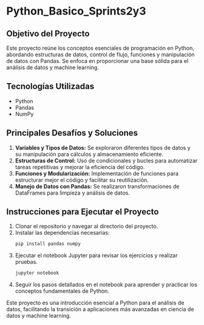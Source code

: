 # Python_Basico_Sprints2y3

## Objetivo del Proyecto
Este proyecto reúne los conceptos esenciales de programación en Python, abordando estructuras de datos, control de flujo, funciones y manipulación de datos con Pandas. Se enfoca en proporcionar una base sólida para el análisis de datos y machine learning.

## Tecnologías Utilizadas
- Python
- Pandas
- NumPy

## Principales Desafíos y Soluciones
1. **Variables y Tipos de Datos:** Se exploraron diferentes tipos de datos y su manipulación para cálculos y almacenamiento eficiente.
2. **Estructuras de Control:** Uso de condicionales y bucles para automatizar tareas repetitivas y mejorar la eficiencia del código.
3. **Funciones y Modularización:** Implementación de funciones para estructurar mejor el código y facilitar su reutilización.
4. **Manejo de Datos con Pandas:** Se realizaron transformaciones de DataFrames para limpieza y análisis de datos.

## Instrucciones para Ejecutar el Proyecto
1. Clonar el repositorio y navegar al directorio del proyecto.
2. Instalar las dependencias necesarias:
   ```bash
   pip install pandas numpy
   ```
3. Ejecutar el notebook Jupyter para revisar los ejercicios y realizar pruebas.
   ```bash
   jupyter notebook
   ```
4. Seguir los pasos detallados en el notebook para aprender y practicar los conceptos fundamentales de Python.

Este proyecto es una introducción esencial a Python para el análisis de datos, facilitando la transición a aplicaciones más avanzadas en ciencia de datos y machine learning.

